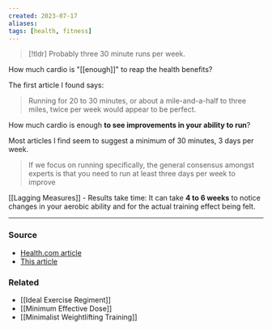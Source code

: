 ```yaml
---
created: 2023-07-17
aliases: 
tags: [health, fitness]
---
```

> [!tldr] Probably three 30 minute runs per week.

How much cardio is "[[enough]]" to reap the health benefits?

The first article I found says:
> Running for 20 to 30 minutes, or about a mile-and-a-half to three miles, twice per week would appear to be perfect.

How much cardio is enough **to see improvements in your ability to run**?

Most articles I find seem to suggest a minimum of 30 minutes, 3 days per week.
> If we focus on running specifically, the general consensus amongst experts is that you need to run at least three days per week to improve

[[Lagging Measures]] - Results take time:
It can take **4 to 6 weeks** to notice changes in your aerobic ability and for the actual training effect being felt.

---
### Source
- [Health.com article](https://www.health.com/fitness/heres-how-far-you-actually-need-to-run-to-reap-the-health-benefits)
- [This article](https://www.google.com/url?sa=t&rct=j&q=&esrc=s&source=web&cd=&ved=2ahUKEwiBoMKlrJiAAxXRhIkEHde_ACsQFnoECDIQAQ&url=https%3A%2F%2Frockay.com%2Fblogs%2Fblog%2Fhow-often-should-you-run-for-optimal-benefits&usg=AOvVaw3PMlBZdHgAuyGiaviEVh9V&opi=89978449)

### Related
- [[Ideal Exercise Regiment]]
- [[Minimum Effective Dose]]
- [[Minimalist Weightlifting Training]]
 